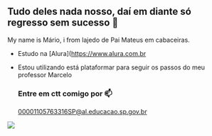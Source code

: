 ## Tudo deles nada nosso, daí em diante só regresso sem sucesso 🙌

My name is Mário, i from lajedo de Pai Mateus em cabaceiras.
- Estudo na [Alura](https://www.alura.com.br
- Estou utilizando está plataformar para seguir os passos do meu professor Marcelo

  ### Entre em ctt comigo por 📫

  00001105763316SP@al.educacao.sp.gov.br

![](https://media.tenor.com/YwK6lFqdG_QAAAAM/dog-dance.gif)


